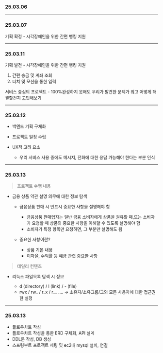 ### 25.03.06

----
### 25.03.07
기획 확정 - 시각장애인을 위한 간편 뱅킹 지원

---
### 25.03.11
기획 발전 - 시각장애인을 위한 간편 뱅킹 지원  
1. 간편 송금 및 계좌 조회
2. 터치 및 모션을 통한 입력

서비스 중심의 프로젝트 - 100%완성하지 못해도 우리가 발견한 문제가 뭐고 어떻게 해결할건지 고민해보기

---
### 25.03.12
- 백엔드 기획 구체화
- 프로젝트 일정 수립
- UX적 고려 요소

  - 우리 서비스 사용 중에도 메시지, 전화에 대한 응답 가능해야 한다는 부분 인식

---
### 25.03.13
> 프로젝트 수행 내용
- 금융 상품 약관 설명 의무에 대한 정보 탐색

  - 금융상품 판매 시 반드시 중요한 사항을 설명해야 함

    - 금융상품 판매업자는 일반 금융 소비자에게 상품을 권유할 때,또는 소비자가 요청할 때 상품의 중요한 사항을 이해할 수 있도록 설명해야 함
    - 소비자가 특정 항목만 요청하면, 그 부분만 설명해도 됨

  - 중요한 사항이란?

    - 상품 기본 내용
    - 이자율, 수익률 등 예금 관련 중요한 사항

> 데일리 컨텐츠

- 리눅스 파일목록 탐색 시 정보
  
  - d (directory) / l (link) / - (file)
  - rwx / rw_ / r_x / r__ .... -> 소유자/소유그룹/그외 모든 사용자에 대한 접근권한 설정

---
### 25.03.13

- 플로우차트 작성
- 플로우차트 작성을 통한 ERD 구체화, API 설계
- DDL문 작성, DB 생성
- 스프링부트 프로젝트 세팅 및 ec2내 mysql 설치, 연결